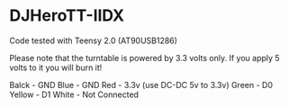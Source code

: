 # DJHeroTT-IIDX

Code tested with Teensy 2.0 (AT90USB1286)

Please note that the turntable is powered by 3.3 volts only. If you apply 5 volts to it you will burn it!

Balck	- GND
Blue 	- GND
Red		- 3.3v  (use DC-DC 5v to 3.3v)
Green	- D0
Yellow	- D1
White	- Not Connected
